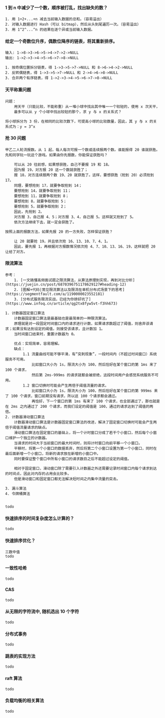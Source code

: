#### 1 到 n 中减少了一个数，顺序被打乱，找出缺失的数？

    1. 用 1+2+...+n 减去当前输入数据的总和。（容易溢出）
    2. 对输入数据进行 Hash（可以 bitmap），然后从头到尾遍历一次。（容易溢出）
    3. 用 1^2^...^n 的结果在逐个异或当前输入数据。

#### 给定一个奇数位升序，偶数位降序的链表，将其重新排序。

    输入: 1->8->3->6->5->4->7->2->NULL
    输出: 1->2->3->4->5->6->7->8->NULL

    1. 按奇偶位置拆分链表，得 1->3->5->7->NULL 和 8->6->4->2->NULL
    2. 反转偶链表，得 1->3->5->7->NULL 和 2->4->6->8->NULL
    3. 合并两个有序链表，得 1->2->3->4->5->6->7->8->NULL

#### 天平称重问题

    问题：
        用天平（只能比较，不能称重）从一堆小球中找出其中唯一一个较轻的，使用 x 次天平，
        最多可以从 y 个小球中找出较轻的那个，求 y 与 x 的关系式？

    将小球拆分为 3 份，在相同的比较次数下，可提高小球的比较数量，因此，其 y 与 x 的关系式为：y = 3^x

#### 抢 30 问题

    甲乙二人轮流报数。从 1 起，每人每次可报一个数或连续报两个数。谁能报得 20 谁就获胜。
    先和同学玩一玩这个游戏。如果由你先报数，你能保证获胜吗？

        可以从 20 往前想，如果想获胜，自己不要报 19 和 18。
        因为报 19，对方报 20 这一个数就获胜了；
        报 18，对方连续报两个数 19、20 就获胜了。这样，要想获胜（抢到 20）必须抢到 17。
        同理，要想抢到 17，就要争取抢到 14；
        要想抢到 14，就要争取抢到 11；
        要想抢到 11，就要争取抢到 8；
        要想抢到 8，就要争取抢到 5；
        要想抢到 5，就要争取抢到 2；
        因此，先抢到 2。
        对方报 3，自己报 4、5；对方报 3、4，自己报 5。这样就又抢到了 5。
        依次方法继续下去，就一定会获胜了。

    按照上面的报数方法，如果先报 20 的一方失败，怎样保证获胜？

        让 20 就要抢 19，并且依次抢 16、13、10、7、4、1。
        因此，要先报 1，再根据对方报数情况依次抢 4、7、10、13、16、19，这样就把 20 让给了对方。

#### 限流算法

    参考：
        1. [一文搞懂高频面试题之限流算法，从算法原理到实现，再到对比分析](https://juejin.cn/post/6870396751178629127#heading-12)
        2. [图解+代码|常见限流算法以及限流在单机分布式场景下的思考](https://segmentfault.com/a/1190000023552181)
        3. [分布式服务限流实战，已经为你排好坑了](https://www.infoq.cn/article/qg2tx8fyw5vt-f3hh673)

    1. 计数器固定窗口算法
        计数器固定窗口算法是最基础也是最简单的一种限流算法。
        原理就是对一段固定时间窗口内的请求进行计数，如果请求数超过了阈值，则舍弃该请求；如果没有达到设定的阈值，则接受该请求，且计数加 1。
        当时间窗口结束时，重置计数器为 0。

        优点：实现简单，容易理解。
        缺点：
            1.1 流量曲线可能不够平滑，有“突刺现象”，一段时间内（不超过时间窗口）系统服务不可用。
                比如窗口大小为 1s，限流大小为 100，然后恰好在某个窗口的第 1ms 来了 100 个请求，
                然后第 2ms-999ms 的请求就都会被拒绝，这段时间用户会感觉系统服务不可用。
            1.2 窗口切换时可能会产生两倍于阈值流量的请求。
                比如窗口大小为 1s，限流大小为 100，然后恰好在某个窗口的第 999ms 来了 100 个请求，窗口前期没有请求，所以这 100 个请求都会通过。
                再恰好，下一个窗口的第 1ms 有来了 100 个请求，也全部通过了，那也就是在 2ms 之内通过了 200 个请求，而我们设定的阈值是 100，通过的请求达到了阈值的两倍。
    2. 计数器滑动窗口算法
        计数器滑动窗口算法是计数器固定窗口算法的改进，解决了固定窗口切换时可能会产生两倍于阈值流量请求的缺点。
        滑动窗口算法在固定窗口的基础上，将一个计时窗口分成了若干个小窗口，然后每个小窗口维护一个独立的计数器。
        当请求的时间大于当前窗口的最大时间时，则将计时窗口向前平移一个小窗口。
        平移时，将第一个小窗口的数据丢弃，然后将第二个小窗口设置为第一个小窗口，同时在最后面新增一个小窗口，将新的请求放在新增的小窗口中。
        同时要保证整个窗口中所有小窗口的请求数目之后不能超过设定的阈值。

        相对于固定窗口，滑动窗口除了需要引入计数器之外还需要记录时间窗口内每个请求到达的时间点，因此对内存的占用会比较多。
        但是滑动窗口和固定窗口都无法解决短时间之内集中流量的突击。

    3. 漏斗算法
    4. 令牌桶算法

        
    todo

#### 快速排序的时间复杂度怎么计算的？

    todo

#### 快速排序优化？

    三数中值
    todo

#### 一致性哈希

    todo

#### CAS

    todo

#### 从无限的字符流中, 随机选出 10 个字符

    todo

#### 分布式事务

    todo

#### 跳表的实现方法

    todo

#### raft 算法

    todo

#### 负载均衡的相关算法

    todo





































